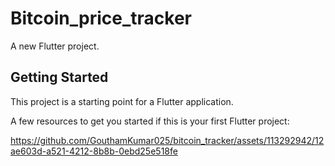 # Bitcoin_price_tracker

A new Flutter project.

## Getting Started

This project is a starting point for a Flutter application.

A few resources to get you started if this is your first Flutter project:


https://github.com/GouthamKumar025/bitcoin_tracker/assets/113292942/12ae603d-a521-4212-8b8b-0ebd25e518fe






